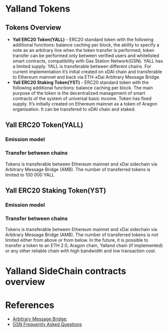 # Yalland Tokens
## Tokens Overview
- **Yall ERC20 Token(YALL)** - ERC20 standard token with the following additional functions: balance caching per block, the ability to specify a note as an arbitrary line when the token transfer is performed, token transfer can be performed only between verified users and whitelisted smart contracts, compatibility with Gas Station Network(GSN). YALL has a limited supply. YALL is transferable between  different chains. For current implementation it’s initial created on xDAI chain and transferable to Ethereum mainnet and back via ETH-xDai Arbitrary Message Bridge.   
- **Yall ERC20 Staking Token(YST)** - ERC20 standard token with the following additional functions: balance caching per block. The main purpose of the token is the decentralized management of smart contracts of the system of universal basic income. Token has fixed supply. It’s initially created on Ethereum mainnet as a token of Aragon organisation. It can be transfered to xDAI chain and staked.
## Yall ERC20 Token(YALL)
### Emission model
### Transfer between chains
Tokens is transferable between Ethereum mainnet and xDai sidechain via Arbitrary Message Bridge (AMB). The number of transferred tokens is limited to 100 000 YALL 
## Yall ERC20 Staking Token(YST)
### Emission model
### Transfer between chains
Tokens is transferable between Ethereum mainnet and xDai sidechain via Arbitrary Message Bridge (AMB). The number of transferred tokens is not limited either from above or from below.
In the future, it is possible to transfer a token to an ETH 2.0, Aragon chain, Yalland chain (if implemented) or any other reliable chain with high bandwidth and low transaction cost. 
# Yalland SideChain contracts overview

# References
- [Arbitrary Message Bridge](https://docs.tokenbridge.net/amb-bridge/about-amb-bridge);
- [GSN Frequently Asked Questions](https://docs.openzeppelin.com/gsn-provider/0.1/gsn-faq#how_does_it_work)
